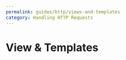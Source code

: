 ```yaml
---
permalink: guides/http/views-and-templates
category: Handling HTTP Requests
---
```


# View & Templates

